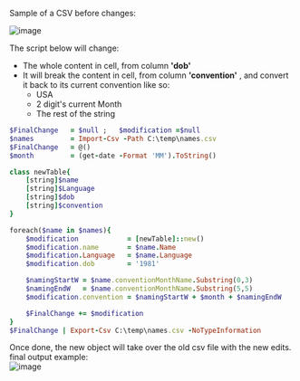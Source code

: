 Sample of a CSV before changes:

![image](https://user-images.githubusercontent.com/44326428/123570561-15713280-d78e-11eb-8053-4ab5d6cac7b8.png) </br>


The script below will change:
* The whole content in cell, from column **'dob'**
* It will break the content in cell, from column **'convention'** , and convert it back to its current convention like so:
    *   USA
    *   2 digit's current Month 
    *   The rest of the string


```Ruby
$FinalChange   = $null ;   $modification =$null
$names         = Import-Csv -Path C:\temp\names.csv
$FinalChange   = @()
$month         = (get-date -Format 'MM').ToString()

class newTable{
    [string]$name
    [string]$Language
    [string]$dob
    [string]$convention
}

foreach($name in $names){
    $modification            = [newTable]::new()
    $modification.name       = $name.Name
    $modification.Language   = $name.Language
    $modification.dob        = '1981'

    $namingStartW = $name.conventionMonthName.Substring(0,3)
    $namingEndW   = $name.conventionMonthName.Substring(5,5)
    $modification.convention = $namingStartW + $month + $namingEndW

    $FinalChange += $modification
}
$FinalChange | Export-Csv C:\temp\names.csv -NoTypeInformation
```

Once done, the new object will take over the old csv file with the new edits.</br>
final output example: </br>
![image](https://user-images.githubusercontent.com/44326428/123571903-d2648e80-d790-11eb-9ba1-6013a80b6f64.png)





